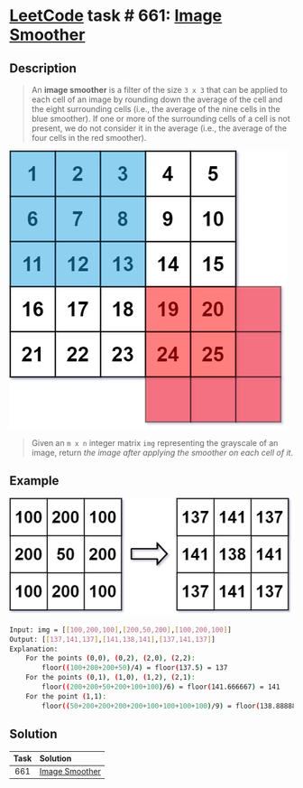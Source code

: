 # [LeetCode][leetcode] task # 661: [Image Smoother][task]

Description
-----------

> An **image smoother** is a filter of the size `3 x 3` that can be applied to each cell
> of an image by rounding down the average of the cell and the eight surrounding cells
> (i.e., the average of the nine cells in the blue smoother).
> If one or more of the surrounding cells of a cell is not present,
> we do not consider it in the average (i.e., the average of the four cells in the red smoother).

![smoother.png](image/smoother.png)

> Given an `m x n` integer matrix `img` representing the grayscale of an image,
> return _the image after applying the smoother on each cell of it_.
 
 Example
-------

![sample.png](image/sample.png)

```sh
Input: img = [[100,200,100],[200,50,200],[100,200,100]]
Output: [[137,141,137],[141,138,141],[137,141,137]]
Explanation:
    For the points (0,0), (0,2), (2,0), (2,2):
        floor((100+200+200+50)/4) = floor(137.5) = 137
    For the points (0,1), (1,0), (1,2), (2,1):
        floor((200+200+50+200+100+100)/6) = floor(141.666667) = 141
    For the point (1,1):
        floor((50+200+200+200+200+100+100+100+100)/9) = floor(138.888889) = 138
```

Solution
--------

| Task | Solution                   |
|:----:|:---------------------------|
| 661  | [Image Smoother][solution] |


[leetcode]: <http://leetcode.com/>
[task]: <https://leetcode.com/problems/base-7/>
[solution]: <https://github.com/wellaxis/praxis-leetcode/blob/main/src/main/java/com/witalis/praxis/leetcode/task/h7/p661/option/Practice.java>
